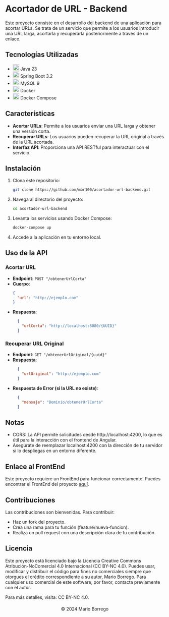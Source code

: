 # Acortador de URL - Backend

Este proyecto consiste en el desarrollo del backend de una aplicación para acortar URLs. Se trata de un servicio que permite a los usuarios introducir una URL
larga, acortarla y recuperarla posteriormente a través de un enlace.

## Tecnologías Utilizadas

- <img src="https://cdn.jsdelivr.net/gh/devicons/devicon/icons/java/java-original.svg" alt="Java logo" width="20" height="20"/> Java 23
- <img src="https://cdn.jsdelivr.net/gh/devicons/devicon/icons/spring/spring-original.svg" alt="Spring Boot logo" width="20" height="20"/> Spring Boot 3.2
- <img src="https://cdn.jsdelivr.net/gh/devicons/devicon/icons/mysql/mysql-original.svg" alt="MySQL logo" width="20" height="20"/> MySQL 9
- <img src="https://cdn.jsdelivr.net/gh/devicons/devicon/icons/docker/docker-original.svg" alt="Docker logo" width="20" height="20"/> Docker
- <img src="https://cdn.jsdelivr.net/gh/devicons/devicon/icons/docker/docker-plain.svg" alt="Docker Compose logo" width="20" height="20"/> Docker Compose

## Características

- **Acortar URLs**: Permite a los usuarios enviar una URL larga y obtener una versión corta.
- **Recuperar URLs**: Los usuarios pueden recuperar la URL original a través de la URL acortada.
- **Interfaz API**: Proporciona una API RESTful para interactuar con el servicio.

## Instalación

1. Clona este repositorio:
   ```bash
   git clone https://github.com/mbr100/acortador-url-backend.git

2. Navega al directorio del proyecto:
    ```bash
    cd acortador-url-backend
    ```
3. Levanta los servicios usando Docker Compose:
    ```bash
    docker-compose up
    ```
4. Accede a la aplicación en tu entorno local.

## Uso de la API

### Acortar URL

- **Endpoint**: `POST "/obtenerUrlCorta"`
- **Cuerpo**:
  ```json
  {
    "url": "http://ejemplo.com"
  }
- **Respuesta**:
    ```json
      {
        "urlCorta": "http://localhost:8080/{UUID}"
      }

### Recuperar URL Original

- **Endpoint**: `GET "/obtenerUrlOriginal/{uuid}"`
- **Respuesta**:
    ```json
      {
        "urlOriginal": "http://ejemplo.com"
      }
- **Respuesta de Error (si la URL no existe)**:
    ```json
      {
        "mensaje": "Dominio/obtenerUrlCorta"
      }

## Notas

- CORS: La API permite solicitudes desde http://localhost:4200, lo que es útil para la interacción con el frontend de Angular.
- Asegúrate de reemplazar localhost:4200 con la dirección de tu servidor si lo despliegas en un entorno diferente.

## Enlace al FrontEnd
Este proyecto requiere un FrontEnd para funcionar correctamente. Puedes encontrar el FrontEnd del proyecto [aquí](https://github.com/mbr100/acortadorUrlFrontEnd).

## Contribuciones

Las contribuciones son bienvenidas. Para contribuir:

- Haz un fork del proyecto.
- Crea una rama para tu función (feature/nueva-funcion).
- Realiza un pull request con una descripción clara de tu contribución.

## Licencia

Este proyecto está licenciado bajo la Licencia Creative Commons Atribución-NoComercial 4.0 Internacional (CC BY-NC 4.0). Puedes usar, modificar y distribuir el
código para fines no comerciales siempre que otorgues el crédito correspondiente a su autor, Mario Borrego. Para cualquier uso comercial de este software, por
favor, contacta previamente con el autor.

Para más detalles, visita: CC BY-NC 4.0.

<div style="margin-top: 20px;">
    <div class="footer" style="text-align: center;">
        &copy; 2024 Mario Borrego
    </div>
</div>
